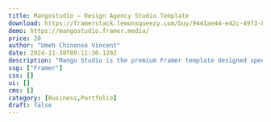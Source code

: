 ```yaml
---
title: Mangostudio — Design Agency Studio Template
download: https://framerstack.lemonsqueezy.com/buy/9441ae44-e42c-49f3-8c73-ffe78623f0d0
demo: https://mangostudio.framer.media/
price: 20
author: "Umeh Chinonso Vincent"
date: 2024-11-30T09:11:30.120Z
description: "Mango Studio is the premium Framer template designed specifically for design and development agencies and studios. It's your fast track to a stunning online presence that drives conversions. Features - CMS, Blog, Components, Privacy policy."
ssg: ["Framer"]
css: []
ui: []
cms: []
category: [Business,Portfolio]
draft: false
---
```

